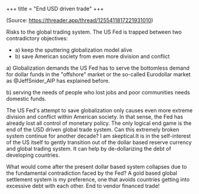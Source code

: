 +++
title = "End USD driven trade"
+++

(Source: https://threader.app/thread/1255411817221931010)

Risks to the global trading system. The US Fed is trapped between two contradictory objectives:

- a) keep the sputtering globalization model alive
- b) save American society from even more division and conflict

a) Globalization demands the US Fed has to serve the bottomless demand for dollar funds in the "offshore" market or the so-called Eurodollar market as @JeffSnider_AIP has explained before.

b) serving the needs of people who lost jobs and poor communities needs domestic funds. 

The US Fed's attempt to save globalization only causes even more extreme division and conflict within American society. In that sense, the Fed has already lost all control of monetary policy. The only logical end game is the end of the USD driven global trade system. Can this extremely broken system continue for another decade? I am skeptical.It is in the self-interest of the US itself to gently transition out of the dollar based reserve currency and global trading system. It can help by de-dollarizing the debt of developing countries. 

What would come after the present dollar based system collapses due to the fundamental contradiction faced by the Fed? A gold based global settlement system is my preference, one that avoids countries getting into excessive debt with each other. End to vendor financed trade! 